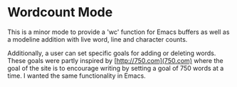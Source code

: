 

# Wordcount Mode #

This is a minor mode to provide a 'wc' function for Emacs buffers as
well as a modeline addition with live word, line and character counts.

Additionally, a user can set specific goals for adding or deleting
words.  These goals were partly inspired by [http://750.com](750.com)
where the goal of the site is to encourage writing by setting a goal
of 750 words at a time.  I wanted the same functionality in Emacs.
